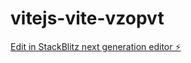 # vitejs-vite-vzopvt

[Edit in StackBlitz next generation editor ⚡️](https://stackblitz.com/~/github.com/javidfullstack/vitejs-vite-vzopvt)